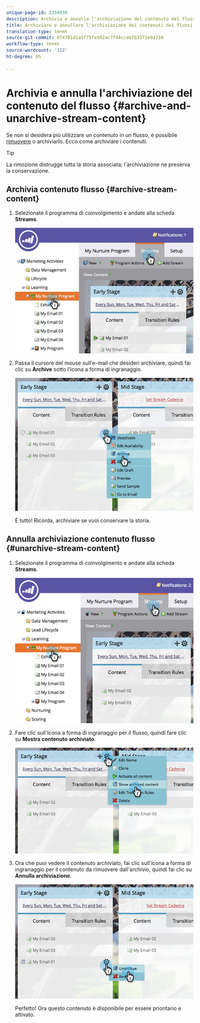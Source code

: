 ```yaml
---
unique-page-id: 2359930
description: Archivia e annulla l'archiviazione del contenuto del flusso - Documenti Marketo - Documentazione del prodotto
title: Archiviare e annullare l'archiviazione dei contenuti dei flussi
translation-type: tm+mt
source-git-commit: 074701d1a5f75fe592ac7f44cce6fb3571e94710
workflow-type: tm+mt
source-wordcount: '152'
ht-degree: 0%

---
```



# Archivia e annulla l&#39;archiviazione del contenuto del flusso {#archive-and-unarchive-stream-content}

Se non si desidera più utilizzare un contenuto in un flusso, è possibile [rimuovere](/help/marketo/product-docs/email-marketing/drip-nurturing/using-stream-content/remove-stream-content.md) o archiviarlo. Ecco come archiviare i contenuti.

>[!TIP]
>
>La rimozione distrugge tutta la storia associata; l&#39;archiviazione ne preserva la conservazione.

## Archivia contenuto flusso {#archive-stream-content}

1. Selezionate il programma di coinvolgimento e andate alla scheda **Streams**.

   ![](assets/cloneasteam-4.jpg)

1. Passa il cursore del mouse sull&#39;e-mail che desideri archiviare, quindi fai clic su **Archive** sotto l&#39;icona a forma di ingranaggio.

   ![](assets/image2014-9-15-17-3a42-3a7.png)

   È tutto! Ricorda, archiviare se vuoi conservare la storia.

## Annulla archiviazione contenuto flusso {#unarchive-stream-content}

1. Selezionate il programma di coinvolgimento e andate alla scheda **Streams**.

   ![](assets/image2014-9-15-17-3a42-3a11.png)

1. Fare clic sull&#39;icona a forma di ingranaggio per il flusso, quindi fare clic su **Mostra contenuto archiviato**.

   ![](assets/image2014-9-15-17-3a42-3a15.png)

1. Ora che puoi vedere il contenuto archiviato, fai clic sull&#39;icona a forma di ingranaggio per il contenuto da rimuovere dall&#39;archivio, quindi fai clic su **Annulla archiviazione**.

   ![](assets/image2014-9-15-17-3a42-3a24.png)

   Perfetto! Ora questo contenuto è disponibile per essere prioritario e attivato.
